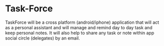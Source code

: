 # Task-Force
TaskForce will be a cross platform (android/iphone) application that will act as a personal assistant and will manage and remind day to day task and keep personal notes. It will also help to share any task or note within app social circle (delegates) by an email.
